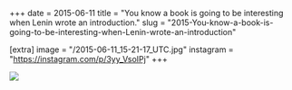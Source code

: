 +++
date = 2015-06-11
title = "You know a book is going to be interesting when Lenin wrote an introduction."
slug = "2015-You-know-a-book-is-going-to-be-interesting-when-Lenin-wrote-an-introduction"

[extra]
image = "/2015-06-11_15-21-17_UTC.jpg"
instagram = "https://instagram.com/p/3yy_VsoIPj"
+++

<img src="/2015-06-11_15-21-17_UTC.jpg" />
